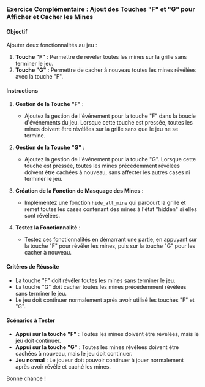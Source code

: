 ### Exercice Complémentaire : Ajout des Touches "F" et "G" pour Afficher et Cacher les Mines

#### Objectif

Ajouter deux fonctionnalités au jeu :

1. **Touche "F"** : Permettre de révéler toutes les mines sur la grille sans terminer le jeu.
2. **Touche "G"** : Permettre de cacher à nouveau toutes les mines révélées avec la touche "F".

#### Instructions

1. **Gestion de la Touche "F"** :
   - Ajoutez la gestion de l'événement pour la touche "F" dans la boucle d'événements du jeu. Lorsque cette touche est pressée, toutes les mines doivent être révélées sur la grille sans que le jeu ne se termine.

2. **Gestion de la Touche "G"** :
   - Ajoutez la gestion de l'événement pour la touche "G". Lorsque cette touche est pressée, toutes les mines précédemment révélées doivent être cachées à nouveau, sans affecter les autres cases ni terminer le jeu.

3. **Création de la Fonction de Masquage des Mines** :
   - Implémentez une fonction `hide_all_mine` qui parcourt la grille et remet toutes les cases contenant des mines à l'état "hidden" si elles sont révélées.

4. **Testez la Fonctionnalité** :
   - Testez ces fonctionnalités en démarrant une partie, en appuyant sur la touche "F" pour révéler les mines, puis sur la touche "G" pour les cacher à nouveau.

#### Critères de Réussite

- La touche "F" doit révéler toutes les mines sans terminer le jeu.
- La touche "G" doit cacher toutes les mines précédemment révélées sans terminer le jeu.
- Le jeu doit continuer normalement après avoir utilisé les touches "F" et "G".

#### Scénarios à Tester

- **Appui sur la touche "F"** : Toutes les mines doivent être révélées, mais le jeu doit continuer.
- **Appui sur la touche "G"** : Toutes les mines révélées doivent être cachées à nouveau, mais le jeu doit continuer.
- **Jeu normal** : Le joueur doit pouvoir continuer à jouer normalement après avoir révélé et caché les mines.

Bonne chance !
